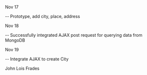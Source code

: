 Nov 17 <br>

-- Prototype, add city, place, address <br>

Nov 18 <br>

-- Successfully integrated AJAX post request for querying data from MongoDB <br>

Nov 19 <br>

-- Integrate AJAX to create City <br>

John Lois Frades